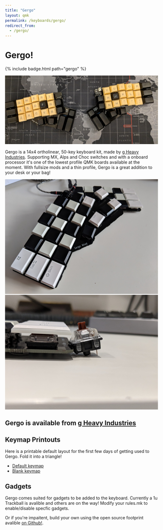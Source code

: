 ```yaml
---
title: "Gergo"
layout: qmk
permalink: /keyboards/gergo/
redirect_from: 
  - /gergo/
---
```


# Gergo!

{% include badge.html path="gergo" %}

![Gergo!](/keyboards/gergo/top.jpg)

Gergo is a 14x4 ortholinear, 50-key keyboard kit, made by [g Heavy Industries](http://gboards.ca). Supporting MX, Alps and Choc switches and with a onboard processor it's one of the lowest profile QMK boards available at the moment. With fullsize mods and a thin profile, Gergo is a great addition to your desk or your bag!


![Gergo!](/keyboards/gergo/chocs.jpg)
![Gergo!](/keyboards/gergo/vert.jpg)

## Gergo is available from [g Heavy Industries](http://gboards.ca/)

## Keymap Printouts
Here is a printable default layout for the first few days of getting used to Gergo. Fold it into a triangle!

* [Default keymap](/keyboards/gergo/keymap.png)
* [Blank keymap](/keyboards/gergo/keymap-blank.png)

## Gadgets
Gergo comes suited for gadgets to be added to the keyboard. Currently a 1u Trackball is avalible and others
are on the way! Modify your rules.mk to enable/disable specfic gadgets.

Or if you're impaitent, build your own using the open source footprint avalible [on Github!](http://github.com/germ/germ-footprints). 
